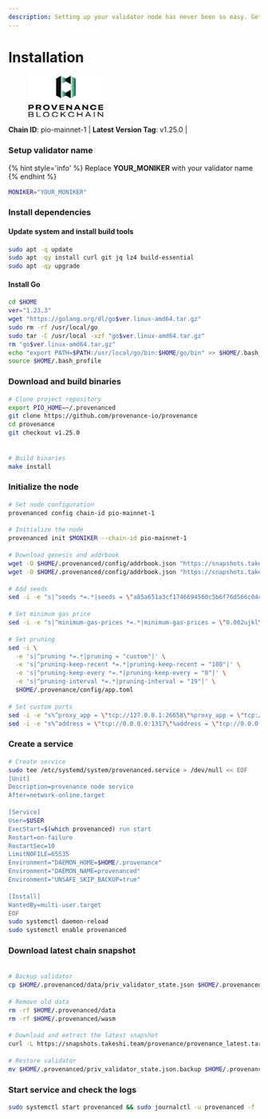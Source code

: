 ```yaml
---
description: Setting up your validator node has never been so easy. Get your validator running in minutes by following step by step instructions.
---
```


# Installation

<figure><img src="https://github.com/takeshi-val/Logo/raw/main/provenanced_logo_name.png" width="150" alt=""><figcaption></figcaption></figure>

**Chain ID**: pio-mainnet-1 | **Latest Version Tag**: v1.25.0 | 

### Setup validator name

{% hint style='info' %}
Replace **YOUR_MONIKER** with your validator name
{% endhint %}

```bash
MONIKER="YOUR_MONIKER"
```

### Install dependencies

#### Update system and install build tools

```bash
sudo apt -q update
sudo apt -qy install curl git jq lz4 build-essential
sudo apt -qy upgrade
```

#### Install Go

```bash
cd $HOME
ver="1.23.3"
wget "https://golang.org/dl/go$ver.linux-amd64.tar.gz"
sudo rm -rf /usr/local/go
sudo tar -C /usr/local -xzf "go$ver.linux-amd64.tar.gz"
rm "go$ver.linux-amd64.tar.gz"
echo "export PATH=$PATH:/usr/local/go/bin:$HOME/go/bin" >> $HOME/.bash_profile
source $HOME/.bash_profile
```

### Download and build binaries

```bash
# Clone project repository
export PIO_HOME=~/.provenanced
git clone https://github.com/provenance-io/provenance
cd provenance
git checkout v1.25.0


# Build binaries
make install
```

### Initialize the node

```bash
# Set node configuration
provenanced config chain-id pio-mainnet-1

# Initialize the node
provenanced init $MONIKER --chain-id pio-mainnet-1

# Download genesis and addrbook
wget -O $HOME/.provenanced/config/addrbook.json "https://snapshots.takeshi.team/provenance/genesis.json"
wget -O $HOME/.provenanced/config/addrbook.json "https://snapshots.takeshi.team/provenance/addrbook.json"

# Add seeds
sed -i -e "s|^seeds *=.*|seeds = \"a85a651a3cf1746694560c5b6f76d566c04ca581@provenance-seed.takeshi.team:10556\"|" $HOME/.provenance/config/config.toml

# Set minimum gas price
sed -i -e "s|^minimum-gas-prices *=.*|minimum-gas-prices = \"0.002ujkl\"|" $HOME/.provenance/config/app.toml

# Set pruning
sed -i \
  -e 's|^pruning *=.*|pruning = "custom"|' \
  -e 's|^pruning-keep-recent *=.*|pruning-keep-recent = "100"|' \
  -e 's|^pruning-keep-every *=.*|pruning-keep-every = "0"|' \
  -e 's|^pruning-interval *=.*|pruning-interval = "19"|' \
  $HOME/.provenance/config/app.toml

# Set custom ports
sed -i -e "s%^proxy_app = \"tcp://127.0.0.1:26658\"%proxy_app = \"tcp://127.0.0.1:37658\"%; s%^laddr = \"tcp://127.0.0.1:26657\"%laddr = \"tcp://127.0.0.1:37657\"%; s%^pprof_laddr = \"localhost:6060\"%pprof_laddr = \"localhost:37060\"%; s%^laddr = \"tcp://0.0.0.0:26656\"%laddr = \"tcp://0.0.0.0:37656\"%; s%^prometheus_listen_addr = \":26660\"%prometheus_listen_addr = \":37660\"%" $HOME/.provenance/config/config.toml
sed -i -e "s%^address = \"tcp://0.0.0.0:1317\"%address = \"tcp://0.0.0.0:37317\"%; s%^address = \":8080\"%address = \":37080\"%; s%^address = \"0.0.0.0:9090\"%address = \"0.0.0.0:37090\"%; s%^address = \"0.0.0.0:9091\"%address = \"0.0.0.0:37091\"%; s%^address = \"0.0.0.0:8545\"%address = \"0.0.0.0:37545\"%; s%^ws-address = \"0.0.0.0:8546\"%ws-address = \"0.0.0.0:37546\"%" $HOME/.provenance/config/app.toml
```

### Create a service

```bash
# Create service
sudo tee /etc/systemd/system/provenanced.service > /dev/null << EOF
[Unit]
Description=provenance node service
After=network-online.target

[Service]
User=$USER
ExecStart=$(which provenanced) run start
Restart=on-failure
RestartSec=10
LimitNOFILE=65535
Environment="DAEMON_HOME=$HOME/.provenance"
Environment="DAEMON_NAME=provenanced"
Environment="UNSAFE_SKIP_BACKUP=true"

[Install]
WantedBy=multi-user.target
EOF
sudo systemctl daemon-reload
sudo systemctl enable provenanced
```

### Download latest chain snapshot

```bash

# Backup validator
cp $HOME/.provenanced/data/priv_validator_state.json $HOME/.provenanced/priv_validator_state.json.backup

# Remove old data
rm -rf $HOME/.provenanced/data
rm -rf $HOME/.provenanced/wasm

# Download and extract the latest snapshot
curl -L https://snapshots.takeshi.team/provenance/provenance_latest.tar.lz4 | lz4 -c -d - | tar -x -C $HOME/.provenanced

# Restore validator
mv $HOME/.provenanced/priv_validator_state.json.backup $HOME/.provenanced/data/priv_validator_state.json

```

### Start service and check the logs

```bash
sudo systemctl start provenanced && sudo journalctl -u provenanced -f 
```
